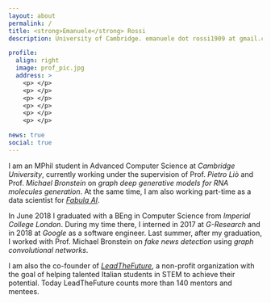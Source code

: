 ```yaml
---
layout: about
permalink: /
title: <strong>Emanuele</strong> Rossi
description: University of Cambridge. emanuele dot rossi1909 at gmail.com

profile:
  align: right
  image: prof_pic.jpg
  address: >
    <p> </p>
    <p> </p>
    <p> </p>
    <p> </p>
    <p> </p>
    <p> </p>

news: true
social: true
---
```


I am an MPhil student in Advanced Computer Science at *Cambridge University*, currently working under the supervision of Prof. *Pietro Liò* and Prof. *Michael Bronstein* on *graph deep generative models for RNA molecules generation*. At the same time, I am also working part-time as a data scientist for [*Fabula AI*](https://fabula.ai/).

In June 2018 I graduated with a BEng in Computer Science from *Imperial College London*. During my time there, I interned in 2017 at *G-Research* and in 2018 at *Google* as a software engineer. Last summer, after my graduation, I worked with Prof. Michael Bronstein on *fake news detection* using *graph convolutional networks*.

I am also the co-founder of [*LeadTheFuture*](https://leadthefuture.tech/), a non-profit organization with the goal of helping talented Italian students in STEM to achieve their potential. Today LeadTheFuture counts more than 140 mentors and mentees.